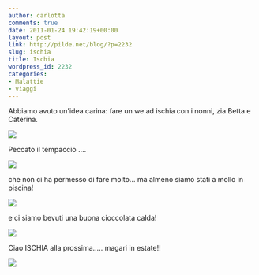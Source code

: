 ```yaml
---
author: carlotta
comments: true
date: 2011-01-24 19:42:19+00:00
layout: post
link: http://pilde.net/blog/?p=2232
slug: ischia
title: Ischia
wordpress_id: 2232
categories:
- Malattie
- viaggi
---
```


Abbiamo avuto un'idea carina: fare un we ad ischia con i nonni, zia Betta e Caterina.

[![](http://pilde.net/blog/wp-content/uploads/2011/02/ischia.jpg)](http://None)

Peccato il tempaccio ....

[![](http://pilde.net/blog/wp-content/uploads/2011/02/aliscafo.jpg)](http://None)

che non ci ha permesso di fare molto... ma almeno siamo stati a mollo in piscina!

[![](http://pilde.net/blog/wp-content/uploads/2011/02/piscina.jpg)](http://None)

e ci siamo bevuti una buona cioccolata calda!

[![](http://pilde.net/blog/wp-content/uploads/2011/02/baffi.jpg)](http://None)

Ciao ISCHIA alla prossima..... magari in estate!!

[![](http://pilde.net/blog/wp-content/uploads/2011/02/tartarughe.jpg)](http://None)
